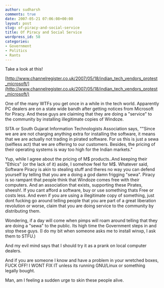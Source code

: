 ```yaml
---
author: sudharsh
comments: true
date: 2007-05-21 07:06:08+00:00
layout: post
slug: of-piracy-and-social-service
title: Of Piracy and Social Service
wordpress_id: 58
categories:
- Government
- Politics
- Rants
---
```


Take a look at this!

[http://www.channelregister.co.uk/2007/05/18/indian_tech_vendors_protest_microsoft/](http://www.channelregister.co.uk/2007/05/18/indian_tech_vendors_protest_microsoft/)

One of the many WTFs you get once in a while in the tech world. Apparently PC dealers are on a state wide bandh after getting notices from Microsoft for Piracy. And these guys are claiming that they are doing a "service" to the community by installing illegitimate copies of Windoze.

SITA or South Gujarat Information Technologists Association says, ""Since we are are not charging anything extra for installing the software, it means that we are actually not trading in pirated software. For us this is just a sewa (selfless act) that we are offering to our customers. Besides, the pricing of their operating systems is way too high for the Indian markets."

Yup, while I agree about the pricing of M$ products..And keeping their "Ethics" (or the lack of it) aside, I somehow feel for M$. Whatever said, Software Piracy is akin to stealing stuff and theres no way you can defend yourself by telling that you are a doing a god damn frigging "sewa". Piracy is so rampant that people think that Windoze comes free with their computers. And an association that exists, supporting these Pirates, sheesh!. If you cant afford a software, buy or use something thats Free or costs less. And even if you are using a illegitimate copy of something, just dont fucking go around telling people that you are part of a great liberation revolution or worse, claim that you are doing service to the community by distributing them.

Wondering, if a day will come when pimps will roam around telling that they are doing a "sewa" to the public. Its high time the Government steps in and stop these guys. (I do my bit when someone asks me to install winxp, I ask them to STFU.)

And my evil mind says that I should try it as a prank on local computer dealers.

And if you are someone I know and have a problem in your wretched boxes, FUCK OFF! I WONT FIX IT unless its running GNU/Linux or something legally bought.

Man, am I feeling a sudden urge to skin these people alive.
